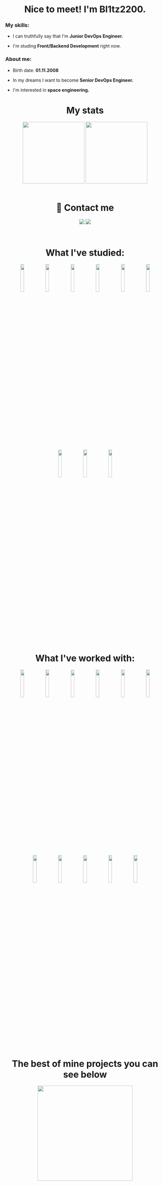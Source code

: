 <div>
    <h1 align="center">Nice to meet! I'm Bl1tz2200. </h1>
    <div>
        <div>
            <h3>My skills:</h3></li>
            <ul>
                <li><p>I can truthfully say that I'm <b>Junior DevOps Engineer.</b></p></li>
                <li><p>I'm studing <b>Front/Backend Development</b> right now.</p></li>
            </ul>
        </div>
        <div>
            <h3>About me:</h3>
            <ul>
                <li><p>Birth date: <b>01.11.2008</b></li>
                <li><p>In my dreams I want to become <b>Senior DevOps Engineer.</b></li>
                <li><p>I'm interested in <b>space engineering.</b></li>
            </ul>
        </div>
    </div>
</div>
<div>
    <h1 align="center">My stats</h1>
    <div align="center">
        <img src="https://github-readme-stats.vercel.app/api?username=Bl1tz2200&show_icons=true&theme=dark&icon_color=77d9c6" height="195vw">
        <img src="https://github-readme-stats.vercel.app/api/top-langs/?username=Bl1tz2200&layout=compact&theme=dark&icon_color=77d9c6" height="195vw">
    </div>
</div>
<br>
<div>
    <h1 align="center">🔗 Contact me</h1>
    <p align="center">
        <a href="https://t.me/Blitz_2200"><img src="https://img.shields.io/badge/Telegram-white?logo=telegram&style=for-the-badge"></a>
        <a href="https://discord.gg/637926492898328577"><img src="https://img.shields.io/badge/bl1tz2200-white?logo=discord&style=for-the-badge"></a>
    </p>
</div>
<br>
<div>
    <h1 align="center">What I've studied:</h1>
    <div align="center">
        <a href="https://www.terraform.io/"><img src="https://www.svgrepo.com/show/354447/terraform-icon.svg" width="15%"></a>
        <a href="https://www.ansible.com/"><img src="https://www.svgrepo.com/show/373429/ansible.svg" width="15%"></a>
        <a href="https://www.jenkins.io/"><img src="https://cdn.icon-icons.com/icons2/2699/PNG/512/jenkins_logo_icon_170552.png" width="15%"></a>
        <a href="https://about.gitlab.com/"><img src="https://www.svgrepo.com/show/448226/gitlab.svg" width="15%"></a>
        <a href="https://prometheus.io/"><img src="https://www.svgrepo.com/show/374008/prometheus.svg" width="15%"></a>
        <a href="https://grafana.com/"><img src="https://www.svgrepo.com/show/448228/grafana.svg" width="15%"></a>
        <a href="https://www.docker.com/"><img src="https://www.svgrepo.com/show/448221/docker.svg" width="15%"></a>
        <a href="https://en.wikipedia.org/wiki/C%2B%2B"><img src="https://www.svgrepo.com/show/373528/cpp3.svg" width="15%"></a>
        <a href="https://en.wikipedia.org/wiki/Bash_(Unix_shell)"><img src="https://www.svgrepo.com/show/353478/bash-icon.svg" width="15%"></a>
    </div>
</div>
<br>
<div>
    <h1 align="center">What I've worked with:</h1>
    <div align="center">
        <a href="https://www.mysql.com/"><img src="https://www.svgrepo.com/show/303251/mysql-logo.svg" width="15%"></a>
        <a href="https://ubuntu.com/"><img src="https://www.svgrepo.com/show/452122/ubuntu.svg" width="15%"></a>
        <a href="https://nginx.org/"><img src="https://www.svgrepo.com/show/354115/nginx.svg" width="15%"></a>
        <a href="https://www.apache.org/"><img src="https://www.svgrepo.com/show/373433/apache.svg" width="15%"></a>
        <a href="https://en.wikipedia.org/wiki/HTML"><img src="https://www.svgrepo.com/show/349402/html5.svg" width="15%"></a>
        <a href="https://en.wikipedia.org/wiki/CSS"><img src="https://www.svgrepo.com/show/349330/css3.svg" width="15%"></a>
        <a href="https://en.wikipedia.org/wiki/JavaScript"><img src="https://www.svgrepo.com/show/355081/js.svg" width="15%"></a>
        <a href="https://react.dev/"><img src="https://www.svgrepo.com/show/452092/react.svg" width="15%"></a>
        <a href="https://vitejs.dev/"><img src="https://www.svgrepo.com/show/374167/vite.svg" width="15%"></a>
        <a href="https://www.python.org/"><img src="https://www.svgrepo.com/show/374016/python.svg" width="15%"></a>
        <a href="https://go.dev/"><img src="https://www.svgrepo.com/show/353795/go.svg" width="15%"></a>
    </div>
</div>
<br>
<div>
    <h1 align="center"><strong>The best of mine projects you can see below</strong></h1>
    <p align="center">
        <img src="https://www.reshot.com/preview-assets/icons/KYN7XV4G8S/down-arrow-KYN7XV4G8S.svg" width="300">
    </p>
</div>
